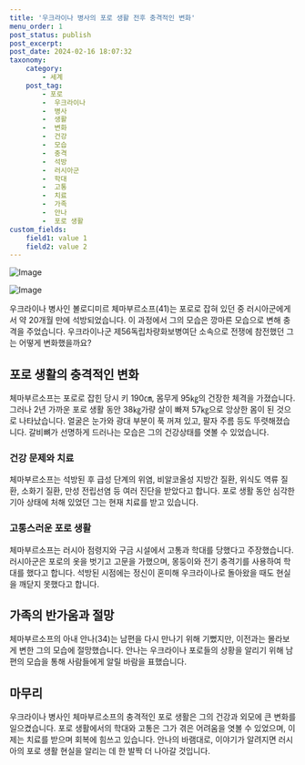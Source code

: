 ```yaml
---
title: '우크라이나 병사의 포로 생활 전후 충격적인 변화'
menu_order: 1
post_status: publish
post_excerpt: 
post_date: 2024-02-16 18:07:32
taxonomy:
    category:
        - 세계
    post_tag:
        - 포로
        -  우크라이나
        -  병사
        -  생활
        -  변화
        -  건강
        -  모습
        -  충격
        -  석방
        -  러시아군
        -  학대
        -  고통
        -  치료
        -  가족
        -  안나
        -  포로 생활
custom_fields:
    field1: value 1
    field2: value 2
---
```


![Image](https://imgnews.pstatic.net/image/005/2024/02/16/2024021605572443307_1708030644_0019169357_20240216060001453.jpg?type=w647)

![Image](https://imgnews.pstatic.net/image/005/2024/02/16/2024021605581543308_1708030695_0019169357_20240216060001457.jpg?type=w647)

우크라이나 병사인 볼로디미르 체마부르소프(41)는 포로로 잡혀 있던 중 러시아군에게서 약 20개월 만에 석방되었습니다. 이 과정에서 그의 모습은 깡마른 모습으로 변해 충격을 주었습니다. 우크라이나군 제56독립차량화보병여단 소속으로 전쟁에 참전했던 그는 어떻게 변화했을까요?
## 포로 생활의 충격적인 변화
체마부르소프는 포로로 잡힌 당시 키 190㎝, 몸무게 95㎏의 건장한 체격을 가졌습니다. 그러나 2년 가까운 포로 생활 동안 38㎏가량 살이 빠져 57㎏으로 앙상한 몸이 된 것으로 나타났습니다. 얼굴은 눈가와 광대 부분이 푹 꺼져 있고, 팔자 주름 등도 뚜렷해졌습니다. 갈비뼈가 선명하게 드러나는 모습은 그의 건강상태를 엿볼 수 있었습니다.
### 건강 문제와 치료
체마부르소프는 석방된 후 급성 단계의 위염, 비알코올성 지방간 질환, 위식도 역류 질환, 소화기 질환, 만성 전립선염 등 여러 진단을 받았다고 합니다. 포로 생활 동안 심각한 기아 상태에 처해 있었던 그는 현재 치료를 받고 있습니다.
### 고통스러운 포로 생활
체마부르소프는 러시아 점령지와 구금 시설에서 고통과 학대를 당했다고 주장했습니다. 러시아군은 포로의 옷을 벗기고 고문을 가했으며, 몽둥이와 전기 충격기를 사용하여 학대를 했다고 합니다. 석방된 시점에는 정신이 혼미해 우크라이나로 돌아왔을 때도 현실을 깨닫지 못했다고 합니다.
## 가족의 반가움과 절망
체마부르소프의 아내 안나(34)는 남편을 다시 만나기 위해 기뻤지만, 이전과는 몰라보게 변한 그의 모습에 절망했습니다. 안나는 우크라이나 포로들의 상황을 알리기 위해 남편의 모습을 통해 사람들에게 알릴 바람을 표했습니다.
## 마무리
우크라이나 병사인 체마부르소프의 충격적인 포로 생활은 그의 건강과 외모에 큰 변화를 일으켰습니다. 포로 생활에서의 학대와 고통은 그가 겪은 어려움을 엿볼 수 있었으며, 이제는 치료를 받으며 회복에 힘쓰고 있습니다. 안나의 바램대로, 이야기가 알려지면 러시아의 포로 생활 현실을 알리는 데 한 발짝 더 나아갈 것입니다.
